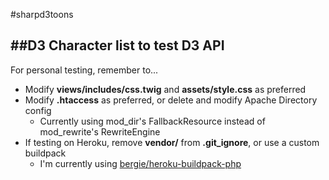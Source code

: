 #sharpd3toons

##D3 Character list to test D3 API
---
For personal testing, remember to...

* Modify **views/includes/css.twig** and **assets/style.css** as preferred
* Modify **.htaccess** as preferred, or delete and modify Apache Directory config
	* Currently using mod_dir's FallbackResource instead of mod_rewrite's RewriteEngine
* If testing on Heroku, remove **vendor/** from **.git_ignore**, or use a custom buildpack
	* I'm currently using [bergie/heroku-buildpack-php](https://github.com/bergie/heroku-buildpack-php.git)